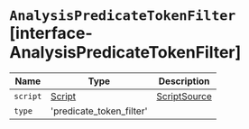 # `AnalysisPredicateTokenFilter` [interface-AnalysisPredicateTokenFilter]

| Name | Type | Description |
| - | - | - |
| `script` | [Script](./Script.md) | [ScriptSource](./ScriptSource.md) | Script containing a condition used to filter incoming tokens. Only tokens that match this script are included in the output. |
| `type` | 'predicate_token_filter' | &nbsp; |
